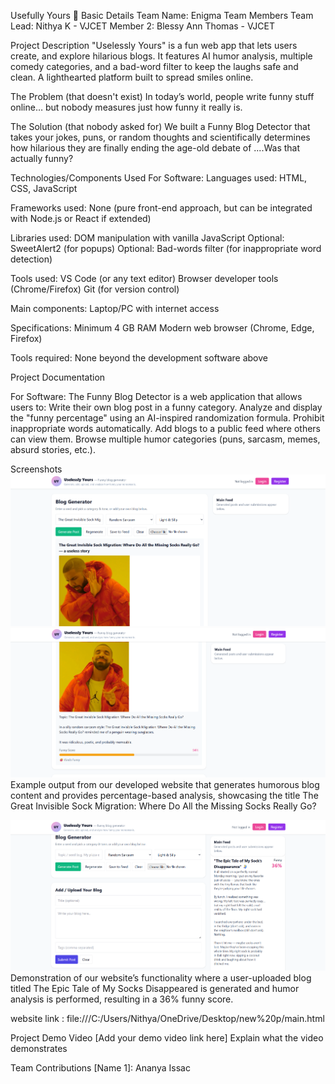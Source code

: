 Usefully Yours 🎯
Basic Details
Team Name: Enigma
Team Members
Team Lead: Nithya K - VJCET
Member 2: Blessy Ann Thomas - VJCET

Project Description
"Uselessly Yours"  is a fun web app that lets users create,  and explore hilarious blogs. It features AI humor analysis, multiple comedy categories, and a bad-word filter to keep the laughs safe and clean. A lighthearted platform built to spread smiles online.

The Problem (that doesn't exist)
In today’s world, people write funny stuff online… but nobody measures just how funny it really is.

The Solution (that nobody asked for)
 We built a Funny Blog Detector that takes your jokes, puns, or random thoughts and scientifically determines how hilarious they are finally ending the age-old debate of ....Was that actually funny?

Technologies/Components Used
For Software:
Languages used:
HTML, CSS, JavaScript

Frameworks used:
None (pure front-end approach, but can be integrated with Node.js or React if extended)

Libraries used:
DOM manipulation with vanilla JavaScript
Optional: SweetAlert2 (for popups)
Optional: Bad-words filter (for inappropriate word detection)

Tools used:
VS Code (or any text editor)
Browser developer tools (Chrome/Firefox)
Git (for version control)

Main components:
Laptop/PC with internet access

Specifications:
Minimum 4 GB RAM
Modern web browser (Chrome, Edge, Firefox)

Tools required:
None beyond the development software above

Project Documentation

For Software:
The Funny Blog Detector is a web application that allows users to:
Write their own blog post in a funny category.
Analyze and display the "funny percentage" using an AI-inspired randomization formula.
Prohibit inappropriate words automatically.
Add blogs to a public feed where others can view them.
Browse multiple humor categories (puns, sarcasm, memes, absurd stories, etc.).

Screenshots 
![Screenshot1](https://github.com/dumbledore-007/Usefully-Yours/blob/main/part%201.png) 
![Screenshot2](https://github.com/dumbledore-007/Usefully-Yours/blob/main/Part%202.png) Example output from our developed website that generates humorous blog content and provides percentage-based analysis, showcasing the title The Great Invisible Sock Migration: Where Do All the Missing Socks Really Go?

![Screenshot3](https://github.com/dumbledore-007/Usefully-Yours/blob/main/part%203.png) Demonstration of our website’s functionality where a user-uploaded blog titled The Epic Tale of My Socks Disappeared is generated and humor analysis is performed, resulting in a 36% funny score.

website link : file:///C:/Users/Nithya/OneDrive/Desktop/new%20p/main.html

Project Demo
Video
[Add your demo video link here] Explain what the video demonstrates


Team Contributions
[Name 1]: Ananya Issac

